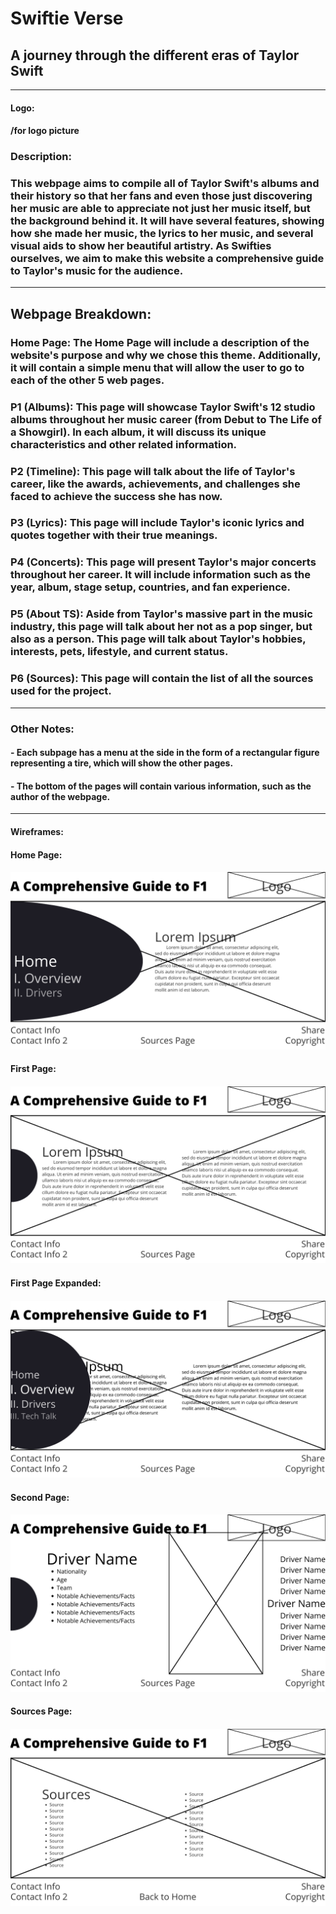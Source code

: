 # Swiftie Verse
## A journey through the different eras of Taylor Swift
******
#### Logo:
#### /for logo picture
### Description: 
### This webpage aims to compile all of Taylor Swift's albums and their history so that her fans and even those just discovering her music are able to appreciate not just her music itself, but the background behind it. It will have several features, showing how she made her music, the lyrics to her music, and several visual aids to show her beautiful artistry. As Swifties ourselves, we aim to make this website a comprehensive guide to Taylor's music for the audience.
******
## Webpage Breakdown:
### Home Page: The Home Page will include a description of the website's purpose and why we chose this theme. Additionally, it will contain a simple menu that will allow the user to go to each of the other 5 web pages. 
### P1 (Albums): This page will showcase Taylor Swift's 12 studio albums throughout her music career (from Debut to The Life of a Showgirl). In each album, it will discuss its unique characteristics and other related information.
### P2 (Timeline): This page will talk about the life of Taylor's career, like the awards, achievements, and challenges she faced to achieve the success she has now.
### P3 (Lyrics): This page will include Taylor's iconic lyrics and quotes together with their true meanings.
### P4 (Concerts): This page will present Taylor's major concerts throughout her career. It will include information such as the year, album, stage setup, countries, and fan experience.
### P5 (About TS): Aside from Taylor's massive part in the music industry, this page will talk about her not as a pop singer, but also as a person. This page will talk about Taylor's hobbies, interests, pets, lifestyle, and current status.
### P6 (Sources): This page will contain the list of all the sources used for the project.
******
### Other Notes:
#### - Each subpage has a menu at the side in the form of a rectangular figure representing a tire, which will show the other pages.
#### - The bottom of the pages will contain various information, such as the author of the webpage.
******
#### Wireframes:
#### Home Page:
#### ![Home Page](https://github.com/Takuhaya123/Project_MgMananghaya/blob/main/images/Home.png)
#### First Page:
#### ![First Page](https://github.com/Takuhaya123/Project_MgMananghaya/blob/main/images/P1.png)
#### First Page Expanded:
#### ![First Page Expanded](https://github.com/Takuhaya123/Project_MgMananghaya/blob/main/images/P1%20Expanded.png)
#### Second Page:
#### ![Second Page](https://github.com/Takuhaya123/Project_MgMananghaya/blob/main/images/P2.png)
#### Sources Page:
#### ![Sources Page](https://github.com/Takuhaya123/Project_MgMananghaya/blob/main/images/Sources.png)
